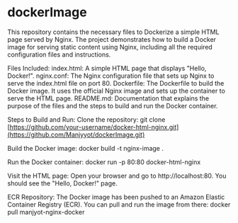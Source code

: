 # dockerImage
This repository contains the necessary files to Dockerize a simple HTML page served by Nginx. The project demonstrates how to build a Docker image for serving static content using Nginx, including all the required configuration files and instructions.

Files Included:
index.html: A simple HTML page that displays "Hello, Docker!".
nginx.conf: The Nginx configuration file that sets up Nginx to serve the index.html file on port 80.
Dockerfile: The Dockerfile to build the Docker image. It uses the official Nginx image and sets up the container to serve the HTML page.
README.md: Documentation that explains the purpose of the files and the steps to build and run the Docker container.

Steps to Build and Run:
Clone the repository:
git clone [https://github.com/your-username/docker-html-nginx.git](https://github.com/Manjyyot/dockerImage.git)

Build the Docker image:
docker build -t nginx-image .

Run the Docker container:
docker run -p 80:80 docker-html-nginx

Visit the HTML page: Open your browser and go to http://localhost:80. You should see the "Hello, Docker!" page.

ECR Repository:
The Docker image has been pushed to an Amazon Elastic Container Registry (ECR). You can pull and run the image from there:
docker pull manjyot-nginx-docker
